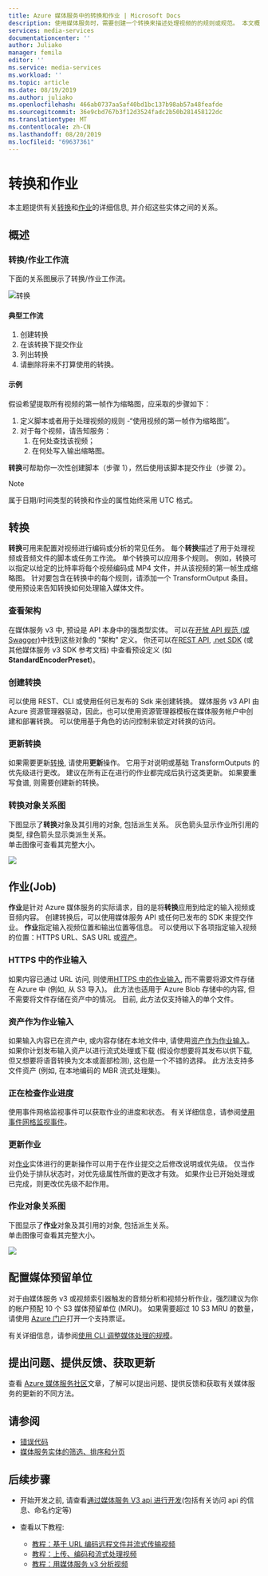 ```yaml
---
title: Azure 媒体服务中的转换和作业 | Microsoft Docs
description: 使用媒体服务时，需要创建一个转换来描述处理视频的的规则或规范。 本文概述了何为转换及其使用方法。
services: media-services
documentationcenter: ''
author: Juliako
manager: femila
editor: ''
ms.service: media-services
ms.workload: ''
ms.topic: article
ms.date: 08/19/2019
ms.author: juliako
ms.openlocfilehash: 466ab0737aa5af40bd1bc137b98ab57a48feafde
ms.sourcegitcommit: 36e9cbd767b3f12d3524fadc2b50b281458122dc
ms.translationtype: MT
ms.contentlocale: zh-CN
ms.lasthandoff: 08/20/2019
ms.locfileid: "69637361"
---
```

# <a name="transforms-and-jobs"></a>转换和作业

本主题提供有关[转换](https://docs.microsoft.com/rest/api/media/transforms)和[作业](https://docs.microsoft.com/rest/api/media/jobs)的详细信息, 并介绍这些实体之间的关系。 

## <a name="overview"></a>概述 

### <a name="transformsjobs-workflow"></a>转换/作业工作流

下面的关系图展示了转换/作业工作流。

![转换](./media/encoding/transforms-jobs.png)

#### <a name="typical-workflow"></a>典型工作流

1. 创建转换 
2. 在该转换下提交作业 
3. 列出转换 
4. 请删除将来不打算使用的转换。 

#### <a name="example"></a>示例

假设希望提取所有视频的第一帧作为缩略图，应采取的步骤如下： 

1. 定义脚本或者用于处理视频的规则 -“使用视频的第一帧作为缩略图”。 
2. 对于每个视频，请告知服务： 
    1. 在何处查找该视频；  
    2. 在何处写入输出缩略图。 

**转换**可帮助你一次性创建脚本（步骤 1），然后使用该脚本提交作业（步骤 2）。

> [!NOTE]
> 属于日期/时间类型的转换和作业的属性始终采用 UTC 格式。

## <a name="transforms"></a>转换

**转换**可用来配置对视频进行编码或分析的常见任务。 每个**转换**描述了用于处理视频或音频文件的脚本或任务工作流。 单个转换可以应用多个规则。 例如，转换可以指定以给定的比特率将每个视频编码成 MP4 文件，并从该视频的第一帧生成缩略图。 针对要包含在转换中的每个规则，请添加一个 TransformOutput 条目。 使用预设来告知转换如何处理输入媒体文件。

### <a name="viewing-schema"></a>查看架构

在媒体服务 v3 中, 预设是 API 本身中的强类型实体。 可以在[开放 API 规范 (或 Swagger)](https://github.com/Azure/azure-rest-api-specs/tree/master/specification/mediaservices/resource-manager/Microsoft.Media/stable/2018-07-01)中找到这些对象的 "架构" 定义。 你还可以在[REST API](https://docs.microsoft.com/rest/api/media/transforms/createorupdate#standardencoderpreset), [.net SDK](https://docs.microsoft.com/dotnet/api/microsoft.azure.management.media.models.standardencoderpreset?view=azure-dotnet) (或其他媒体服务 v3 SDK 参考文档) 中查看预设定义 (如**StandardEncoderPreset**)。

### <a name="creating-transforms"></a>创建转换

可以使用 REST、CLI 或使用任何已发布的 Sdk 来创建转换。 媒体服务 v3 API 由 Azure 资源管理器驱动，因此，也可以使用资源管理器模板在媒体服务帐户中创建和部署转换。 可以使用基于角色的访问控制来锁定对转换的访问。

### <a name="updating-transforms"></a>更新转换

如果需要更新[转换](https://docs.microsoft.com/rest/api/media/transforms), 请使用**更新**操作。 它用于对说明或基础 TransformOutputs 的优先级进行更改。 建议在所有正在进行的作业都完成后执行这类更新。 如果要重写食谱, 则需要创建新的转换。

### <a name="transform-object-diagram"></a>转换对象关系图

下图显示了**转换**对象及其引用的对象, 包括派生关系。 灰色箭头显示作业所引用的类型, 绿色箭头显示类派生关系。<br/>单击图像可查看其完整大小。  

<a href="./media/api-diagrams/transform-large.png" target="_blank"><img src="./media/api-diagrams/transform-small.png"></a> 

## <a name="jobs"></a>作业(Job)

**作业**是针对 Azure 媒体服务的实际请求，目的是将**转换**应用到给定的输入视频或音频内容。 创建转换后，可以使用媒体服务 API 或任何已发布的 SDK 来提交作业。 **作业**指定输入视频位置和输出位置等信息。 可以使用以下各项指定输入视频的位置：HTTPS URL、SAS URL 或[资产](https://docs.microsoft.com/rest/api/media/assets)。  

### <a name="job-input-from-https"></a>HTTPS 中的作业输入

如果内容已通过 URL 访问, 则使用[HTTPS 中的作业输入](job-input-from-http-how-to.md), 而不需要将源文件存储在 Azure 中 (例如, 从 S3 导入)。 此方法也适用于 Azure Blob 存储中的内容, 但不需要将文件存储在资产中的情况。 目前, 此方法仅支持输入的单个文件。

### <a name="asset-as-job-input"></a>资产作为作业输入

如果输入内容已在资产中, 或内容存储在本地文件中, 请使用[资产作为作业输入](job-input-from-local-file-how-to.md)。 如果你计划发布输入资产以进行流式处理或下载 (假设你想要将其发布以供下载, 但又想要将语音转换为文本或面部检测), 这也是一个不错的选择。 此方法支持多文件资产 (例如, 在本地编码的 MBR 流式处理集)。

### <a name="checking-job-progress"></a>正在检查作业进度

使用事件网格监视事件可以获取作业的进度和状态。 有关详细信息，请参阅[使用事件网格监视事件](job-state-events-cli-how-to.md)。

### <a name="updating-jobs"></a>更新作业

对[作业](https://docs.microsoft.com/rest/api/media/jobs)实体进行的更新操作可以用于在作业提交之后修改说明或优先级。 仅当作业仍处于排队状态时，对优先级属性所做的更改才有效。 如果作业已开始处理或已完成，则更改优先级不起作用。

### <a name="job-object-diagram"></a>作业对象关系图

下图显示了**作业**对象及其引用的对象, 包括派生关系。<br/>单击图像可查看其完整大小。  

<a href="./media/api-diagrams/job-large.png" target="_blank"><img src="./media/api-diagrams/job-small.png"></a> 

## <a name="configure-media-reserved-units"></a>配置媒体预留单位

对于由媒体服务 v3 或视频索引器触发的音频分析和视频分析作业，强烈建议为你的帐户预配 10 个 S3 媒体预留单位 (MRU)。 如果需要超过 10 S3 MRU 的数量，请使用 [Azure 门户](https://portal.azure.com/)打开一个支持票证。

有关详细信息，请参阅[使用 CLI 调整媒体处理的规模](media-reserved-units-cli-how-to.md)。

## <a name="ask-questions-give-feedback-get-updates"></a>提出问题、提供反馈、获取更新

查看 [Azure 媒体服务社区](media-services-community.md)文章，了解可以提出问题、提供反馈和获取有关媒体服务的更新的不同方法。

## <a name="see-also"></a>请参阅

* [错误代码](https://docs.microsoft.com/rest/api/media/jobs/get#joberrorcode)
* [媒体服务实体的筛选、排序和分页](entities-overview.md)

## <a name="next-steps"></a>后续步骤

- 开始开发之前, 请查看[通过媒体服务 V3 api 进行开发](media-services-apis-overview.md)(包括有关访问 api 的信息、命名约定等)
- 查看以下教程:

    - [教程：基于 URL 编码远程文件并流式传输视频](stream-files-tutorial-with-rest.md)
    - [教程：上传、编码和流式处理视频](stream-files-tutorial-with-api.md)
    - [教程：用媒体服务 v3 分析视频](analyze-videos-tutorial-with-api.md)
